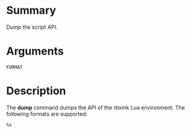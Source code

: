# Summary
Dump the script API.

# Arguments
	FORMAT

# Description
The **dump** command dumps the API of the rbxmk Lua environment. The following
formats are supported:

```
%s
```
